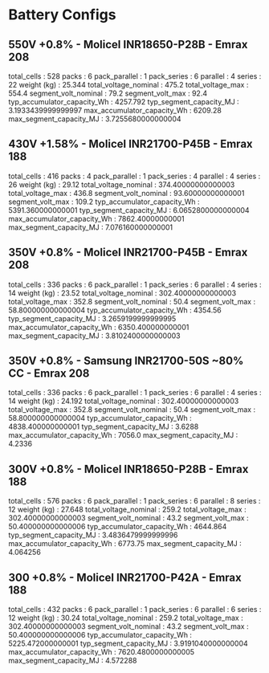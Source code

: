 # Battery Configs

## 550V +0.8% - Molicel INR18650-P28B - Emrax 208

total_cells : 528
packs : 6
pack_parallel : 1
pack_series : 6
parallel : 4
series : 22
weight (kg) : 25.344
total_voltage_nominal : 475.2
total_voltage_max : 554.4
segment_volt_nominal : 79.2
segment_volt_max : 92.4
typ_accumulator_capacity_Wh : 4257.792
typ_segment_capacity_MJ : 3.1933439999999997
max_accumulator_capacity_Wh : 6209.28
max_segment_capacity_MJ : 3.7255680000000004

## 430V +1.58% - Molicel INR21700-P45B - Emrax 188

total_cells : 416
packs : 4
pack_parallel : 1
pack_series : 4
parallel : 4
series : 26
weight (kg) : 29.12
total_voltage_nominal : 374.40000000000003
total_voltage_max : 436.8
segment_volt_nominal : 93.60000000000001
segment_volt_max : 109.2
typ_accumulator_capacity_Wh : 5391.360000000001
typ_segment_capacity_MJ : 6.0652800000000004
max_accumulator_capacity_Wh : 7862.40000000001
max_segment_capacity_MJ : 7.076160000000001

## 350V +0.8% - Molicel INR21700-P45B - Emrax 208

total_cells : 336
packs : 6
pack_parallel : 1
pack_series : 6
parallel : 4
series : 14
weight (kg) : 23.52
total_voltage_nominal : 302.40000000000003
total_voltage_max : 352.8
segment_volt_nominal : 50.4
segment_volt_max : 58.800000000000004
typ_accumulator_capacity_Wh : 4354.56
typ_segment_capacity_MJ : 3.2659199999999995
max_accumulator_capacity_Wh : 6350.400000000001
max_segment_capacity_MJ : 3.8102400000000003

## 350V +0.8% - Samsung INR21700-50S ~80% CC - Emrax 208

total_cells : 336
packs : 6
pack_parallel : 1
pack_series : 6
parallel : 4
series : 14
weight (kg) : 24.192
total_voltage_nominal : 302.40000000000003
total_voltage_max : 352.8
segment_volt_nominal : 50.4
segment_volt_max : 58.800000000000004
typ_accumulator_capacity_Wh : 4838.400000000001
typ_segment_capacity_MJ : 3.6288
max_accumulator_capacity_Wh : 7056.0
max_segment_capacity_MJ : 4.2336

## 300V +0.8% - Molicel INR18650-P28B - Emrax 188

total_cells : 576
packs : 6
pack_parallel : 1
pack_series : 6
parallel : 8
series : 12
weight (kg) : 27.648
total_voltage_nominal : 259.2
total_voltage_max : 302.40000000000003
segment_volt_nominal : 43.2
segment_volt_max : 50.400000000000006
typ_accumulator_capacity_Wh : 4644.864
typ_segment_capacity_MJ : 3.4836479999999996
max_accumulator_capacity_Wh : 6773.75
max_segment_capacity_MJ : 4.064256

## 300 +0.8% - Molicel INR21700-P42A - Emrax 188

total_cells : 432
packs : 6
pack_parallel : 1
pack_series : 6
parallel : 6
series : 12
weight (kg) : 30.24
total_voltage_nominal : 259.2
total_voltage_max : 302.40000000000003
segment_volt_nominal : 43.2
segment_volt_max : 50.400000000000006
typ_accumulator_capacity_Wh : 5225.472000000001
typ_segment_capacity_MJ : 3.9191040000000004
max_accumulator_capacity_Wh : 7620.4800000000005
max_segment_capacity_MJ : 4.572288
